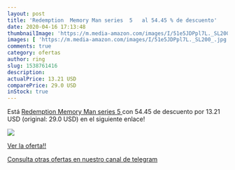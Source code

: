 ```yaml
---
layout: post
title: 'Redemption  Memory Man series  5   al 54.45 % de descuento'
date: 2020-04-16 17:13:48
thumbnailImage: 'https://m.media-amazon.com/images/I/51e5JDPpl7L._SL200_.jpg'
images: [ 'https://m.media-amazon.com/images/I/51e5JDPpl7L._SL200_.jpg' ]
comments: true
category: ofertas
author: ring
slug: 1538761416
description:
actualPrice: 13.21 USD
comparePrice: 29.0 USD
inStock: true
---
```


Está [Redemption  Memory Man series  5  ](https://www.amazon.com/dp/1538761416/?tag=redken08-20) con 54.45 de descuento por 13.21 USD (original: 29.0 USD) en el siguiente enlace!

[![](https://m.media-amazon.com/images/I/51e5JDPpl7L._SL200_.jpg)](https://www.amazon.com/dp/1538761416/?tag=redken08-20)

[Ver la oferta!!](https://www.amazon.com/dp/1538761416/?tag=redken08-20)

[Consulta otras ofertas en nuestro canal de telegram](https://t.me/s/ofertas25)
